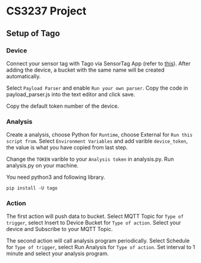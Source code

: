 # CS3237 Project

## Setup of Tago

### Device

Connect your sensor tag with Tago via SensorTag App (refer to [this](https://docs.tago.io/en/articles/9-mqtt-with-sensor-tag)). After adding the device, a bucket with the same name will be created automatically.

Select `Payload Parser` and enable `Run your own parser`. Copy the code in payload_parser.js into the text editor and click save.

Copy the default token number of the device.

### Analysis

Create a analysis, choose Python for `Runtime`, choose External for `Run this script from`. Select `Environment Variables` and add varible `device_token`, the value is what you have copied from last step.

Change the `TOKEN` varible to your `Analysis token` in analysis.py. Run analysis.py on your machine.

You need python3 and following library.
```
pip install -U tago
```

### Action

The first action will push data to bucket. Select MQTT Topic for `Type of trigger`, select Insert to Device Bucket for `Type of action`. Select your device and Subscribe to your MQTT Topic.

The second action will call analysis program periodically. Select Schedule for `Type of trigger`, select Run Analysis for `Type of action`. Set interval to 1 minute and select your analysis program.

